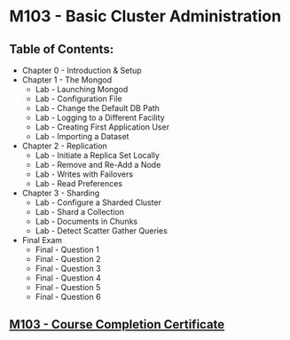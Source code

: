 # M103 - Basic Cluster Administration
## Table of Contents:
- Chapter 0 - Introduction & Setup
- Chapter 1 - The Mongod
  * Lab - Launching Mongod
  * Lab - Configuration File
  * Lab - Change the Default DB Path
  * Lab - Logging to a Different Facility
  * Lab - Creating First Application User
  * Lab - Importing a Dataset
- Chapter 2 - Replication
  * Lab - Initiate a Replica Set Locally
  * Lab - Remove and Re-Add a Node
  * Lab - Writes with Failovers
  * Lab - Read Preferences
- Chapter 3 - Sharding
  * Lab - Configure a Sharded Cluster
  * Lab - Shard a Collection
  * Lab - Documents in Chunks
  * Lab - Detect Scatter Gather Queries
- Final Exam
  * Final - Question 1
  * Final - Question 2
  * Final - Question 3
  * Final - Question 4
  * Final - Question 5
  * Final - Question 6

    
## <a href='http://university.mongodb.com/course_completion/3d2799a9-90ba-4fbc-9f33-a7bc3ff17c2e'>M103 - Course Completion Certificate</a>
